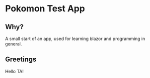 # Pokomon Test App

## Why?
A small start of an app, used for learning blazor and programming in general.

## Greetings

Hello TA!